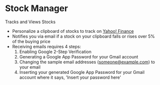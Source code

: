 # Stock Manager
 Tracks and Views Stocks

* Personalize a clipboard of stocks to track on [Yahoo! Finance](https://finance.yahoo.com/)
* Notifies you via email if a stock on your clipboard falls or rises over 5% of the buying price
* Receiving emails requires 4 steps:
  1. Enabling Google 2-Step Verification
  2. Generating a Google App Password for your Gmail account
  3. Changing the sample email addresses (someone@example.com) to your email
  4. Inserting your generated Google App Password for your Gmail account where it says, 'Insert your password here'
  
